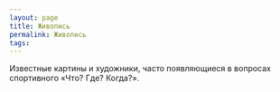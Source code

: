 ```yaml
---
layout: page
title: Живопись
permalink: Живопись
tags: 
---
```

Известные картины и художники, часто появляющиеся в вопросах спортивного &laquo;Что? Где? Когда?&raquo;.